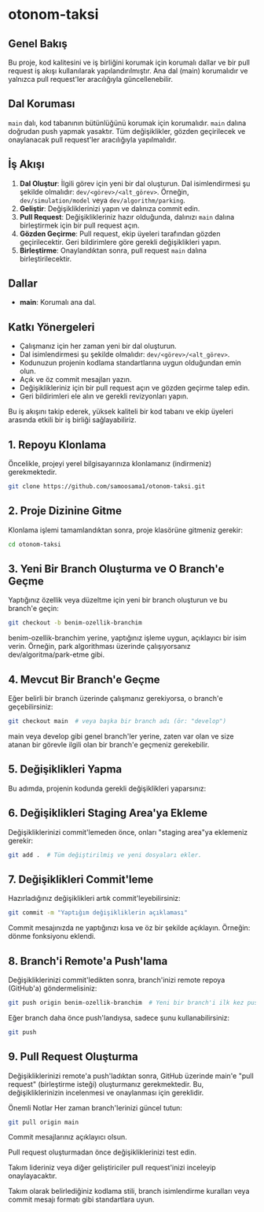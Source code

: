 # otonom-taksi

## Genel Bakış
Bu proje, kod kalitesini ve iş birliğini korumak için korumalı dallar ve bir pull request iş akışı kullanılarak yapılandırılmıştır. Ana dal (main) korumalıdır ve yalnızca pull request'ler aracılığıyla güncellenebilir.

## Dal Koruması
`main` dalı, kod tabanının bütünlüğünü korumak için korumalıdır. `main` dalına doğrudan push yapmak yasaktır. Tüm değişiklikler, gözden geçirilecek ve onaylanacak pull request'ler aracılığıyla yapılmalıdır.

## İş Akışı
1. **Dal Oluştur**: İlgili görev için yeni bir dal oluşturun. Dal isimlendirmesi şu şekilde olmalıdır: `dev/<görev>/<alt_görev>`. Örneğin, `dev/simulation/model` veya `dev/algorithm/parking`.
2. **Geliştir**: Değişikliklerinizi yapın ve dalınıza commit edin.
3. **Pull Request**: Değişiklikleriniz hazır olduğunda, dalınızı `main` dalına birleştirmek için bir pull request açın.
4. **Gözden Geçirme**: Pull request, ekip üyeleri tarafından gözden geçirilecektir. Geri bildirimlere göre gerekli değişiklikleri yapın.
5. **Birleştirme**: Onaylandıktan sonra, pull request `main` dalına birleştirilecektir.

## Dallar
- **main**: Korumalı ana dal.

## Katkı Yönergeleri
- Çalışmanız için her zaman yeni bir dal oluşturun.
- Dal isimlendirmesi şu şekilde olmalıdır: `dev/<görev>/<alt_görev>`.
- Kodunuzun projenin kodlama standartlarına uygun olduğundan emin olun.
- Açık ve öz commit mesajları yazın.
- Değişiklikleriniz için bir pull request açın ve gözden geçirme talep edin.
- Geri bildirimleri ele alın ve gerekli revizyonları yapın.

Bu iş akışını takip ederek, yüksek kaliteli bir kod tabanı ve ekip üyeleri arasında etkili bir iş birliği sağlayabiliriz.

## 1. Repoyu Klonlama
Öncelikle, projeyi yerel bilgisayarınıza klonlamanız (indirmeniz) gerekmektedir.

```bash
git clone https://github.com/samoosama1/otonom-taksi.git 
```

## 2. Proje Dizinine Gitme
Klonlama işlemi tamamlandıktan sonra, proje klasörüne gitmeniz gerekir:

```bash
cd otonom-taksi
```

## 3. Yeni Bir Branch Oluşturma ve O Branch'e Geçme
Yaptığınız özellik veya düzeltme için yeni bir branch oluşturun ve bu branch'e geçin:

```bash
git checkout -b benim-ozellik-branchim
```

benim-ozellik-branchim yerine, yaptığınız işleme uygun, açıklayıcı bir isim verin. Örneğin, park algorithması üzerinde çalışıyorsanız dev/algoritma/park-etme gibi.

## 4. Mevcut Bir Branch'e Geçme
Eğer belirli bir branch üzerinde çalışmanız gerekiyorsa, o branch'e geçebilirsiniz:

```bash
git checkout main  # veya başka bir branch adı (ör: "develop")
```

main veya develop gibi genel branch'ler yerine, zaten var olan ve size atanan bir görevle ilgili olan bir branch'e geçmeniz gerekebilir.

## 5. Değişiklikleri Yapma
Bu adımda, projenin kodunda gerekli değişiklikleri yaparsınız:

## 6. Değişiklikleri Staging Area'ya Ekleme
Değişikliklerinizi commit'lemeden önce, onları "staging area"ya eklemeniz gerekir:

```bash
git add .  # Tüm değiştirilmiş ve yeni dosyaları ekler.
```

## 7. Değişiklikleri Commit'leme
Hazırladığınız değişiklikleri artık commit'leyebilirsiniz:

```bash
git commit -m "Yaptığım değişikliklerin açıklaması"
```

Commit mesajınızda ne yaptığınızı kısa ve öz bir şekilde açıklayın. Örneğin: dönme fonksiyonu eklendi.

## 8. Branch'i Remote'a Push'lama
Değişikliklerinizi commit'ledikten sonra, branch'inizi remote repoya (GitHub'a) göndermelisiniz:

```bash
git push origin benim-ozellik-branchim  # Yeni bir branch'i ilk kez push'larken bu kullanılır.
```

Eğer branch daha önce push'landıysa, sadece şunu kullanabilirsiniz:

```bash
git push
```

## 9. Pull Request Oluşturma

Değişikliklerinizi remote'a push'ladıktan sonra, GitHub üzerinde main'e "pull request" (birleştirme isteği) oluşturmanız gerekmektedir. Bu, değişikliklerinizin incelenmesi ve onaylanması için gereklidir.

Önemli Notlar
Her zaman branch'lerinizi güncel tutun: 

```bash
git pull origin main
```

Commit mesajlarınız açıklayıcı olsun.

Pull request oluşturmadan önce değişikliklerinizi test edin.

Takım lideriniz veya diğer geliştiriciler pull request'inizi inceleyip onaylayacaktır.

Takım olarak belirlediğiniz kodlama stili, branch isimlendirme kuralları veya commit mesajı formatı gibi standartlara uyun.


